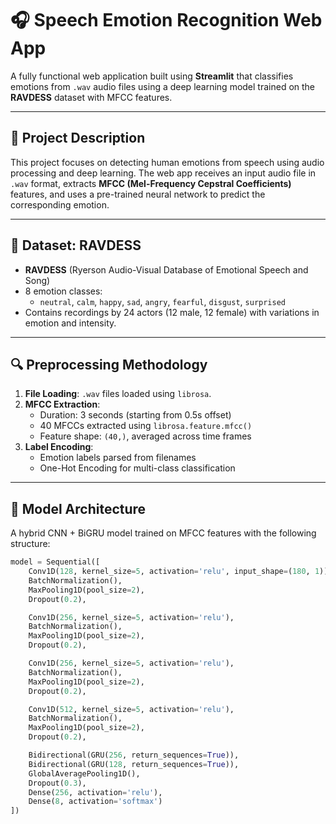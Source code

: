 # 🎧 Speech Emotion Recognition Web App

A fully functional web application built using **Streamlit** that classifies emotions from `.wav` audio files using a deep learning model trained on the **RAVDESS** dataset with MFCC features.

---

## 📌 Project Description

This project focuses on detecting human emotions from speech using audio processing and deep learning. The web app receives an input audio file in `.wav` format, extracts **MFCC (Mel-Frequency Cepstral Coefficients)** features, and uses a pre-trained neural network to predict the corresponding emotion.

---

## 🧪 Dataset: RAVDESS

- **RAVDESS** (Ryerson Audio-Visual Database of Emotional Speech and Song)  
- 8 emotion classes:  
  - `neutral`, `calm`, `happy`, `sad`, `angry`, `fearful`, `disgust`, `surprised`
- Contains recordings by 24 actors (12 male, 12 female) with variations in emotion and intensity.

---

## 🔍 Preprocessing Methodology

1. **File Loading**: `.wav` files loaded using `librosa`.
2. **MFCC Extraction**:
   - Duration: 3 seconds (starting from 0.5s offset)
   - 40 MFCCs extracted using `librosa.feature.mfcc()`
   - Feature shape: `(40,)`, averaged across time frames
3. **Label Encoding**:
   - Emotion labels parsed from filenames
   - One-Hot Encoding for multi-class classification

---

## 🧠 Model Architecture

A hybrid CNN + BiGRU model trained on MFCC features with the following structure:

```python
model = Sequential([
    Conv1D(128, kernel_size=5, activation='relu', input_shape=(180, 1)),
    BatchNormalization(),
    MaxPooling1D(pool_size=2),
    Dropout(0.2),

    Conv1D(256, kernel_size=5, activation='relu'),
    BatchNormalization(),
    MaxPooling1D(pool_size=2),
    Dropout(0.2),

    Conv1D(256, kernel_size=5, activation='relu'),
    BatchNormalization(),
    MaxPooling1D(pool_size=2),
    Dropout(0.2),

    Conv1D(512, kernel_size=5, activation='relu'),
    BatchNormalization(),
    MaxPooling1D(pool_size=2),
    Dropout(0.2),

    Bidirectional(GRU(256, return_sequences=True)),
    Bidirectional(GRU(128, return_sequences=True)),
    GlobalAveragePooling1D(),
    Dropout(0.3),
    Dense(256, activation='relu'),
    Dense(8, activation='softmax')
])
